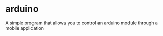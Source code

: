 # arduino
A simple program that allows you to control an arduino module through a mobile application
